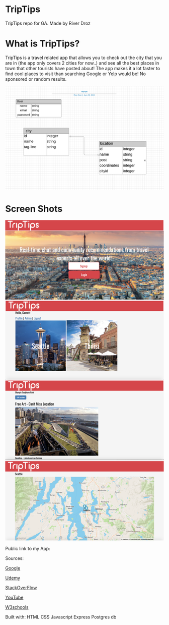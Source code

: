 # TripTips
TripTips repo for GA. 
Made by River Droz

# What is TripTips?
TripTips is a travel related app that allows you to check out the city that you are in (the app only covers 2 cities for now..) and see all the best places in town that other tourists have posted about! The app makes it a lot faster to find cool places to visit than searching Google or Yelp would be! No sponsored or random results.

![alt Text](public/img/triptipsdiagram.png)

# Screen Shots

![alt Text](public/img/home.png)
![alt Text](public/img/city.png)
![alt Text](public/img/location.png)
![alt Text](public/img/map.png)


Public link to my App:



Sources: 

[Google](https://www.google.com)

[Udemy](www.Udemy.com)

[StackOverFlow](www.stackoverflow.com)

[YouTube](www.youtube.com)

[W3schools](www.w3schools.com)

Built with: 
HTML
CSS
Javascript
Express
Postgres db